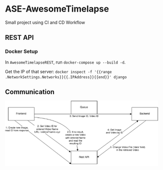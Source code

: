 # ASE-AwesomeTimelapse
Small project using CI and CD Workflow

## REST API
### Docker Setup
In `AwesomeTimelapseREST`, run `docker-compose up --build -d`.

Get the IP of that server: `docker inspect -f '{{range .NetworkSettings.Networks}}{{.IPAddress}}{{end}}' django`

## Communication

![](communication_graph.png)
